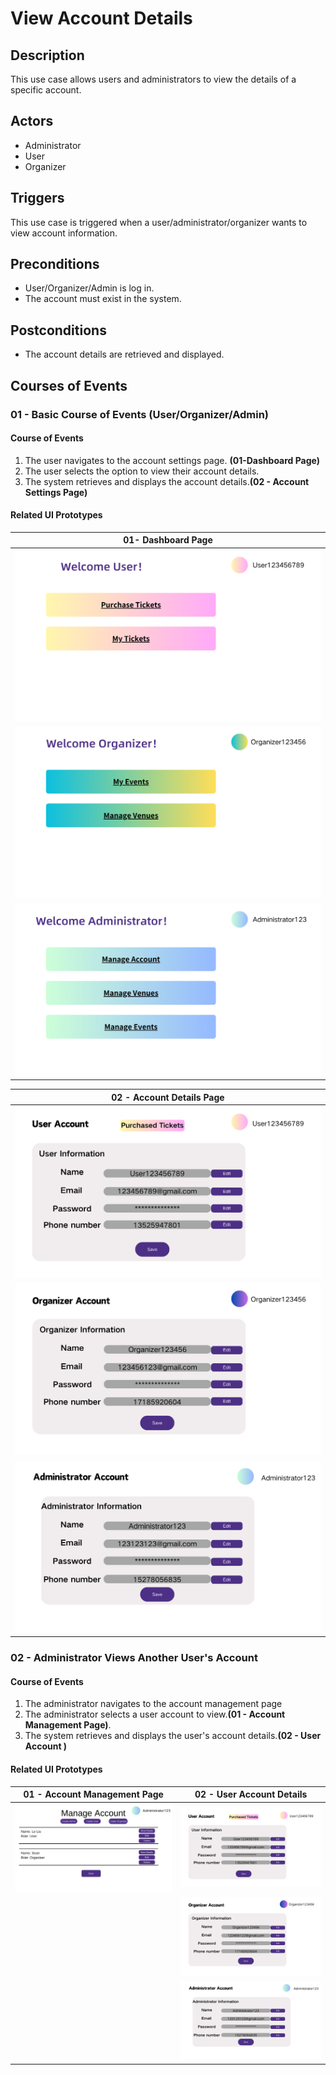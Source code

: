 # View Account Details

## Description

This use case allows users and administrators to view the details of a specific account.

## Actors

- Administrator
- User
- Organizer

## Triggers

This use case is triggered when a user/administrator/organizer wants to view account information.

## Preconditions
- User/Organizer/Admin is log in.
- The account must exist in the system.

## Postconditions

- The account details are retrieved and displayed.

## Courses of Events

### 01 - Basic Course of Events (User/Organizer/Admin)

#### Course of Events
1. The user navigates to the account settings page. **(01-Dashboard Page)**
2. The user selects the option to view their account details.
3. The system retrieves and displays the account details.**(02 - Account Settings Page)**

#### Related UI Prototypes
| 01- Dashboard Page|
|:-----------------------------------------:|
|![User Dashboard Page](../ui/User_DashBoard.png)|
|![Organizer Dash Page](../ui/Organizer_DashBoard.png)|
|![Admin Dash Page](../ui/Admin_Dashboard.png)|

|         02 - Account Details Page         |
|:-----------------------------------------:|
| ![Account Settings](../ui/User_info.png)  |
|  ![Account Settings](../ui/Org_info.png)  |
| ![Account Settings](../ui/Admin_info.png) |


### 02 - Administrator Views Another User's Account

#### Course of Events
1. The administrator navigates to the account management page 
2. The administrator selects a user account to view.**(01 - Account Management Page)**.
3. The system retrieves and displays the user's account details.**(02 - User Account )**

#### Related UI Prototypes
|             01 - Account Management Page              | 02 - User Account Details |
|:-----------------------------------------------------:|:--:|
| ![Account Management](../ui/Admin_Manage_Account.png) | ![Account Settings](../ui/User_info.png)  |
|                                                       |  ![Account Settings](../ui/Org_info.png)  |
|                                                       |       ![Account Settings](../ui/Admin_info.png)       |
                                                        
